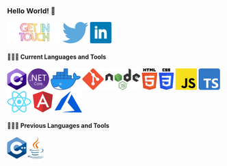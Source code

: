 ### Hello World! 👋

[<img height="50" src="https://raw.githubusercontent.com/Behnam-Emamian/Behnam-Emamian/main/Logos/GetInTouch.png">]()
[<img height="50" src="https://raw.githubusercontent.com/Behnam-Emamian/Behnam-Emamian/main/Logos/Twitter.png">](https://twitter.com/Behnam_Emamian)
[<img height="50" src="https://raw.githubusercontent.com/Behnam-Emamian/Behnam-Emamian/main/Logos/Linkedin.png">](https://www.linkedin.com/in/behnam-emamian/)
  
#### 👨🏻‍💻 Current Languages and Tools
<code><img height="50" src="https://raw.githubusercontent.com/Behnam-Emamian/Behnam-Emamian/main/Logos/CSharp.png"></code>
<code><img height="50" src="https://raw.githubusercontent.com/Behnam-Emamian/Behnam-Emamian/main/Logos/NetCore.png"></code>
<code><img height="50" src="https://raw.githubusercontent.com/Behnam-Emamian/Behnam-Emamian/main/Logos/Docker.png"></code>
<code><img height="50" src="https://raw.githubusercontent.com/Behnam-Emamian/Behnam-Emamian/main/Logos/Git.png"></code>
<code><img height="50" src="https://raw.githubusercontent.com/Behnam-Emamian/Behnam-Emamian/main/Logos/NodeJS.png"></code>
<code><img height="50" src="https://raw.githubusercontent.com/Behnam-Emamian/Behnam-Emamian/main/Logos/HTML5.png"></code>
<code><img height="50" src="https://raw.githubusercontent.com/Behnam-Emamian/Behnam-Emamian/main/Logos/CSS3.png"></code>
<code><img height="50" src="https://raw.githubusercontent.com/Behnam-Emamian/Behnam-Emamian/main/Logos/JavaScript.png"></code>
<code><img height="50" src="https://raw.githubusercontent.com/Behnam-Emamian/Behnam-Emamian/main/Logos/TypeScript.png"></code>
<code><img height="50" src="https://raw.githubusercontent.com/Behnam-Emamian/Behnam-Emamian/main/Logos/ReactJS.png"></code>
<code><img height="50" src="https://raw.githubusercontent.com/Behnam-Emamian/Behnam-Emamian/main/Logos/Angular.png"></code>
<code><img height="50" src="https://raw.githubusercontent.com/Behnam-Emamian/Behnam-Emamian/main/Logos/Azure.png"></code>
#### 👨🏻‍💻 Previous Languages and Tools
  <code><img height="50" src="https://raw.githubusercontent.com/Behnam-Emamian/Behnam-Emamian/main/Logos/CPP.png"></code>
  <code><img height="50" src="https://raw.githubusercontent.com/Behnam-Emamian/Behnam-Emamian/main/Logos/Java.png"></code>
